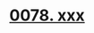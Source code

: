 # [0078. xxx](https://github.com/Tdahuyou/chrome/tree/main/0078.%20xxx)

<!-- region:toc -->

<!-- endregion:toc -->


